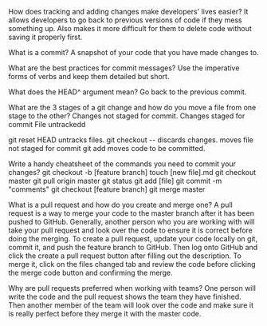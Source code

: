 How does tracking and adding changes make developers' lives easier?
It allows developers to go back to previous versions of code if they mess something up. Also makes it more difficult for them to delete code without saving it properly first.

What is a commit?
A snapshot of your code that you have made changes to. 

What are the best practices for commit messages?
Use the imperative forms of verbs and keep them detailed but short.

What does the HEAD^ argument mean?
Go back to the previous commit.

What are the 3 stages of a git change and how do you move a file from 
one stage to the other?
Changes not staged for commit. 
Changes staged for commit
File untrackedd

git reset HEAD untracks files.
git checkout -- discards changes. moves file not staged for commit
git add moves code to be committed.

Write a handy cheatsheet of the commands you need to commit your 
changes?
git checkout -b [feature branch]
touch [new file].md
git checkout master
git pull origin master
git status
git add [file]
git commit -m "comments"
git checkout [feature branch]
git merge master

What is a pull request and how do you create and merge one?
A pull request is a way to merge your code to the master branch after it has been pushed to GitHub. Generally, another person who you are working with will take your pull request and look over the code to ensure it is correct before doing the merging. To create a pull request, update your code locally on git, commit it, and push the feature branch to GitHub. Then log onto GitHub and click the create a pull request button after filling out the description. To merge it, click on the files changed tab and review the code before clicking the merge code button and confirming the merge.

Why are pull requests preferred when working with teams?
One person will write the code and the pull request shows the team they have finished. Then another member of the team will look over the code and make sure it is really perfect before they merge it with the master code. 